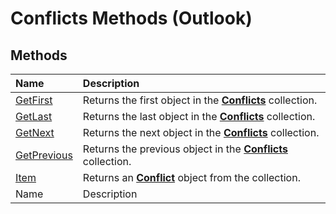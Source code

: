
# Conflicts Methods (Outlook)

## Methods



|**Name**|**Description**|
|:-----|:-----|
| [GetFirst](f257a9f1-d9ec-c13a-62f7-0228d55342da.md)|Returns the first object in the  **[Conflicts](c4e1c060-519a-a6d1-8fb2-c7dfa1e3e66f.md)** collection.|
| [GetLast](2f82fcab-7c8e-3df7-adc1-8f701d3bf9cb.md)|Returns the last object in the  **[Conflicts](c4e1c060-519a-a6d1-8fb2-c7dfa1e3e66f.md)** collection.|
| [GetNext](2e21ea88-c732-17ee-cd87-698fee992269.md)|Returns the next object in the  **[Conflicts](c4e1c060-519a-a6d1-8fb2-c7dfa1e3e66f.md)** collection.|
| [GetPrevious](23b5d75a-e1eb-7164-df92-71e37a1ec79f.md)|Returns the previous object in the  **[Conflicts](c4e1c060-519a-a6d1-8fb2-c7dfa1e3e66f.md)** collection.|
| [Item](efd74c23-31fb-1a3c-aebc-27ce22f1c3bf.md)|Returns an  **[Conflict](a7c8f12a-08ba-9fff-60b8-a02d1c7f6f33.md)** object from the collection.|
|Name|Description|

